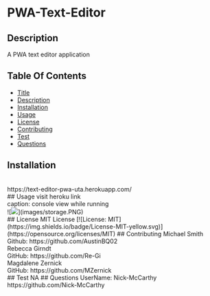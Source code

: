 # PWA-Text-Editor
 ## Description 
 A PWA text editor application
  
 ## Table Of Contents 
 - [Title](#title) 
 - [Description](#description) 
 - [Installation](#installation) 
 - [Usage](#usage) 
 - [License](#license) 
 - [Contributing](#contributing) 
 - [Test](#test) 
 - [Questions](#questions) 
 ## Installation 
 <br>
https://text-editor-pwa-uta.herokuapp.com/
<br>
 ## Usage 
 visit heroku link
 <br>
 caption: console view while running
<br>
![<img src="storage.PNG" width="250"/>](images/storage.PNG)
<br>
 ## License 
 MIT License 
 [![License: MIT](https://img.shields.io/badge/License-MIT-yellow.svg)](https://opensource.org/licenses/MIT) 
 ## Contributing 
 Michael Smith
 <br>
 Github: https://github.com/AustinBQ02
 <br>
 Rebecca Girndt
 <br>
 GitHub: https://github.com/Re-Gi
 <br>
 Magdalene Zernick
 <br>
 GitHub: https://github.com/MZernick
 <br>
 ## Test 
 NA 
 ## Questions 
 UserName: Nick-McCarthy 
 https://github.com/Nick-McCarthy
